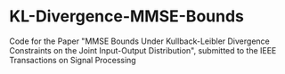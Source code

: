 # KL-Divergence-MMSE-Bounds
Code for the Paper "MMSE Bounds Under Kullback-Leibler Divergence Constraints on the Joint Input-Output Distribution", submitted to the IEEE Transactions on Signal Processing
